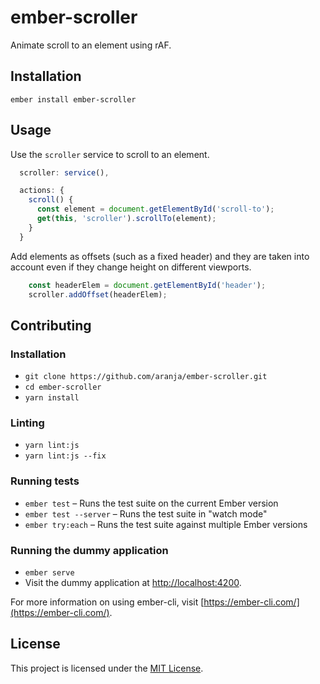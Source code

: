 ember-scroller
==============================================================================

Animate scroll to an element using rAF.

Installation
------------------------------------------------------------------------------

```
ember install ember-scroller
```


Usage
------------------------------------------------------------------------------

Use the `scroller` service to scroll to an element.

```js
  scroller: service(),

  actions: {
    scroll() {
      const element = document.getElementById('scroll-to');
      get(this, 'scroller').scrollTo(element);
    }
  }
```

Add elements as offsets (such as a fixed header) and they are taken into account even if they change height on different viewports.

```js
    const headerElem = document.getElementById('header');
    scroller.addOffset(headerElem);
```


Contributing
------------------------------------------------------------------------------

### Installation

* `git clone https://github.com/aranja/ember-scroller.git`
* `cd ember-scroller`
* `yarn install`

### Linting

* `yarn lint:js`
* `yarn lint:js --fix`

### Running tests

* `ember test` – Runs the test suite on the current Ember version
* `ember test --server` – Runs the test suite in "watch mode"
* `ember try:each` – Runs the test suite against multiple Ember versions

### Running the dummy application

* `ember serve`
* Visit the dummy application at [http://localhost:4200](http://localhost:4200).

For more information on using ember-cli, visit [https://ember-cli.com/](https://ember-cli.com/).

License
------------------------------------------------------------------------------

This project is licensed under the [MIT License](LICENSE.md).
